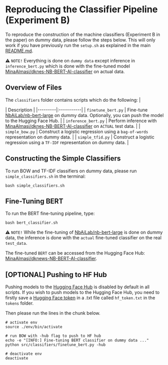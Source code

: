 # Reproducing the Classifier Pipeline (Experiment B)
To reproduce the construction of the machine classifiers (Experiment B in the paper) on dummy data, please follow the steps below. This will only work if you have previously run the `setup.sh` as explained in the main [README.md](https://github.com/drasbaek/finetuning-gpt3-danish-news#setup).

⚠️ `NOTE!`  Everything is done on `dummy data` except inference in `inference_bert.py` which is done with the fine-tuned model [MinaAlmasi/dknes-NB-BERT-AI-classifier](https://huggingface.co/MinaAlmasi/dknews-NB-BERT-AI-classifier) on actual data.

## Overview of Files 
The `classifiers` folder contains scripts which do the following:
| <div style="width:120px"></div>| Description |
|---------|:-----------|
| `finetune_bert.py`  | Fine-tune [NbAiLab/nb-bert-large](https://huggingface.co/NbAiLab/nb-bert-large) on dummy data. Optionally, you can push the model to the Hugging Face Hub.              |
| `inference_bert.py`  | Perform inference with [MinaAlmasi/dknes-NB-BERT-AI-classifier](https://huggingface.co/MinaAlmasi/dknews-NB-BERT-AI-classifier) on `ACTUAL` test data.              |
| `simple_bow.py`  | Construct a logistic regression using a `bag-of-words` representation on dummy data.               |
| `simple_tfid.py`  | Construct a logistic regression using a `TF-IDF` representation on dummy data.        |


## Constructing the Simple Classifiers 
To run BOW and TF-IDF classifiers on dummy data, please run `simple_classifiers.sh` in the terminal:
```
bash simple_classifiers.sh
```

## Fine-Tuning BERT
To run the BERT fine-tuning pipeline, type: 
```
bash bert_classifier.sh
```
⚠️ `NOTE!` While the fine-tuning of [NbAiLab/nb-bert-large](https://huggingface.co/NbAiLab/nb-bert-large) is done on dummy data, the inference is done with the `actual` fine-tuned classifier on the real `test_data`.

The fine-tuned `BERT` can be accessed from the Hugging Face Hub: [MinaAlmasi/dknews-NB-BERT-AI-classifier](https://huggingface.co/MinaAlmasi/dknews-NB-BERT-AI-classifier).


## [OPTIONAL] Pushing to HF Hub
Pushing models to the [Hugging Face Hub](https://huggingface.co/models) is disabled by default in all scripts. If you wish to push models to the Hugging Face Hub, you need to firstly save a [Hugging Face token](https://huggingface.co/docs/hub/security-tokens) in a .txt file called ```hf_token.txt``` in the `tokens` folder.

Then please run the lines in the chunk below. 

```
# activate env
source ./env/bin/activate

# run BOW with -hub flag to push to HF hub
echo -e "[INFO:] Fine-tuning BERT classifier on dummy data ..."
python src/classifiers/finetune_bert.py -hub

# deactivate env
deactivate 
```
